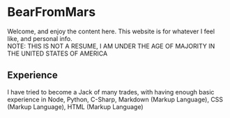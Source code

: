 # BearFromMars

Welcome, and enjoy the content here. This website is for whatever I feel like, and personal info.\
NOTE: THIS IS NOT A RESUME, I AM UNDER THE AGE OF MAJORITY IN THE UNITED STATES OF AMERICA

## Experience

I have tried to become a Jack of many trades, with having enough basic experience in Node, Python, C-Sharp, Markdown (Markup Language), CSS (Markup Language), HTML (Markup Language)
